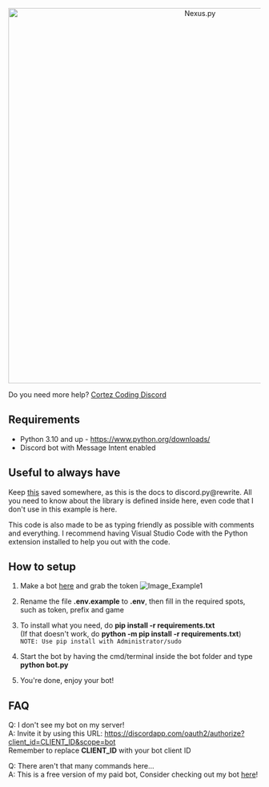 <p align="center">
  <img alt="Nexus.py" src="https://cdn.discordapp.com/attachments/1180693217373593731/1182468885174308924/cortez_coding.png?ex=6584cef7&is=657259f7&hm=58405d56781c639815d07f8eaa16593acdb958b513c31cafde68c3b84dbe2f8e&" width="750px">
</p>

Do you need more help? [Cortez Coding Discord](https://discord.gg/BEqdgaY8Q5)

## Requirements
- Python 3.10 and up - https://www.python.org/downloads/
- Discord bot with Message Intent enabled

## Useful to always have
Keep [this](https://discordpy.readthedocs.io/en/latest/) saved somewhere, as this is the docs to discord.py@rewrite.
All you need to know about the library is defined inside here, even code that I don't use in this example is here.

This code is also made to be as typing friendly as possible with comments and everything.
I recommend having Visual Studio Code with the Python extension installed to help you out with the code.

## How to setup
1. Make a bot [here](https://discordapp.com/developers/applications/me) and grab the token
![Image_Example1](https://i.alexflipnote.dev/f9668b.png)

1. Rename the file **.env.example** to **.env**, then fill in the required spots, such as token, prefix and game

2. To install what you need, do **pip install -r requirements.txt**<br>
(If that doesn't work, do **python -m pip install -r requirements.txt**)<br>
`NOTE: Use pip install with Administrator/sudo`

1. Start the bot by having the cmd/terminal inside the bot folder and type **python bot.py**

2. You're done, enjoy your bot! 

## FAQ
Q: I don't see my bot on my server!<br>
A: Invite it by using this URL: https://discordapp.com/oauth2/authorize?client_id=CLIENT_ID&scope=bot<br>
Remember to replace **CLIENT_ID** with your bot client ID

Q: There aren't that many commands here...<br>
A: This is a free version of my paid bot, Consider checking out my bot [here](https://discord.gg/BEqdgaY8Q5)!

